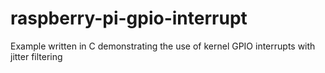 raspberry-pi-gpio-interrupt
===========================

Example written in C demonstrating the use of kernel GPIO interrupts with jitter filtering
